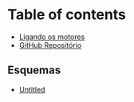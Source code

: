 # Table of contents

* [Ligando os motores](README.md)
* [GitHub Repositório](https://github.com/JorgeGuerraPires/curso-mongoose)

## Esquemas

* [Untitled](esquemas/untitled.md)

